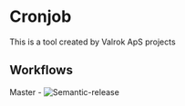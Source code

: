 # Cronjob
This is a tool created by Valrok ApS projects

## Workflows
Master - ![Semantic-release](https://github.com/Valrok-Games/Cookie/actions/workflows/semantic-release.yml/badge.svg?branch=master)